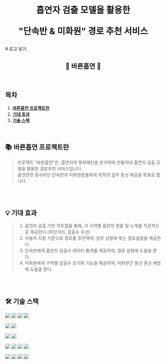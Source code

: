 <div align="center">
  <h1>흡연자 검출 모델을 활용한
  
  "단속반 &amp; 미화원" 경로 추천 서비스</h1>
 </div>
 # 로고 넣기
 <br />

<div align="center">
    <h2>🚬 바른흡연 🔎</h2>
 </div>

<br />

## 목차
1. [**바른흡연 프로젝트란**](#1)
1. [**기대 효과**](#2)
1. [**기술 스택**](#2)
<br />


<div id="1"></div>

## 📚 바른흡연 프로젝트란
>프로젝트 "바른흡연"은, 흡연자의 행위패턴을 분석하여 만들어낸 흡연자 검출 모델을 활용한 경로추천 서비스입니다.  <br/>
>흡연관련 종사자인 단속반과 미화원분들에게 최적의 업무 동선 제공을 목표로 합니다.
<br/>

<br />

<div id="2"></div>

## 💡 기대 효과
>1. 흡연자 검출 기반 히트맵을 통해, 각 구역별 흡연자 현황 및 누계를 직관적으로 제공한다.(최단거리, 검출수 우선)  <br/>
>2. 사용자 지정 기준으로 경로를 추천하여, 업무 상황에 맞는 경로설정을 제공한다.
>3. 단속반에게 흡연자 검출수 데이터 통계를 제공하여, 경로 설정에 도움을 준다.
>4. 미화원에게 구역별 검출수 초기화 기능을 제공하여, 미화원간 동선 혼선 예방에 도움을 준다.
<br/>

<br />

<div id="2"></div>

## 🛠 기술 스택

![](https://img.shields.io/badge/%20OpenPose-%2300008B)
![](https://img.shields.io/badge/%20YOLOv8-orange)
![](https://img.shields.io/badge/%20YOLOv5-black)
![](https://img.shields.io/badge/%20SORT-%234B0082)

![](https://img.shields.io/badge/OpenCV-v4.7.0-black)
![](https://img.shields.io/badge/Pytorch-v2.0.0+cu117-black)

<img src="https://img.shields.io/badge/Python-3776AB?style=flat&logo=Python&logoColor=white" />
<img src="https://img.shields.io/badge/Swift-FF4500?style=flat&logo=Swift&logoColor=white" />

![](https://img.shields.io/badge/%20-RaspberryPi-red)
![](https://img.shields.io/badge/%20-AWS-red)
![](https://img.shields.io/badge/%20-GoormIDE-red)
![](https://img.shields.io/badge/%20-Colab-red)

<img src="https://img.shields.io/badge/Flask-98FB98?style=flat&logo=Flask&logoColor=black" />
<img src="https://img.shields.io/badge/NaverMapAPI-2E8B57?style=flat&logo=Naver&logoColor=white" />
<img src="https://img.shields.io/badge/Firebase-FFCA28?style=flat&logo=Firebase&logoColor=white" />
<img src="https://img.shields.io/badge/MySQL-4479A1?style=flat&logo=MySQL&logoColor=white" />






